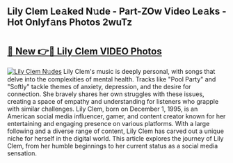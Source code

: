 ## Lily Clem Le𝚊ked N𝚞de - Part-ZOw Video Le𝚊ks - Hot Onlyf𝚊ns Photos 2wuTz

# <h2><a href="http://ab17557.deff.icu/?id=Lily+Clem">🔗 New 👉🔴 Lily Clem VIDEO Photos</a></h2>

[![Lily Clem N𝚞des](https://i.imgur.com/rIISA9y.gif)](http://ab17557.deff.icu/?id=Lily+Clem)
Lily Clem's music is deeply personal, with songs that delve into the complexities of mental health. Tracks like "Pool Party" and "Softly" tackle themes of anxiety, depression, and the desire for connection. She bravely shares her own struggles with these issues, creating a space of empathy and understanding for listeners who grapple with similar challenges. Lily Clem, born on December 1, 1995, is an American social media influencer, gamer, and content creator known for her entertaining and engaging presence on various platforms. With a large following and a diverse range of content, Lily Clem has carved out a unique niche for herself in the digital world. This article explores the journey of Lily Clem, from her humble beginnings to her current status as a social media sensation.
